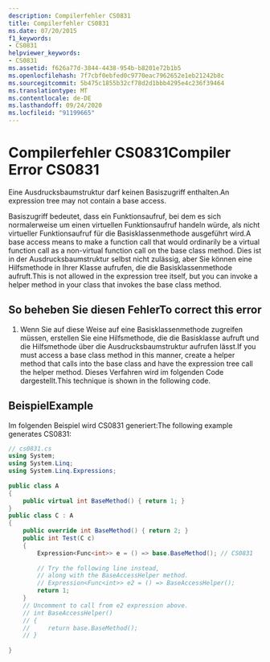 ```yaml
---
description: Compilerfehler CS0831
title: Compilerfehler CS0831
ms.date: 07/20/2015
f1_keywords:
- CS0831
helpviewer_keywords:
- CS0831
ms.assetid: f626a77d-3844-4438-954b-b8201e72b1b5
ms.openlocfilehash: 7f7cbf0ebfed0c9770eac7962652e1eb21242b8c
ms.sourcegitcommit: 5b475c1855b32cf78d2d1bbb4295e4c236f39464
ms.translationtype: MT
ms.contentlocale: de-DE
ms.lasthandoff: 09/24/2020
ms.locfileid: "91199665"
---
```

# <a name="compiler-error-cs0831"></a><span data-ttu-id="ba58f-103">Compilerfehler CS0831</span><span class="sxs-lookup"><span data-stu-id="ba58f-103">Compiler Error CS0831</span></span>

<span data-ttu-id="ba58f-104">Eine Ausdrucksbaumstruktur darf keinen Basiszugriff enthalten.</span><span class="sxs-lookup"><span data-stu-id="ba58f-104">An expression tree may not contain a base access.</span></span>  
  
 <span data-ttu-id="ba58f-105">Basiszugriff bedeutet, dass ein Funktionsaufruf, bei dem es sich normalerweise um einen virtuellen Funktionsaufruf handeln würde, als nicht virtueller Funktionsaufruf für die Basisklassenmethode ausgeführt wird.</span><span class="sxs-lookup"><span data-stu-id="ba58f-105">A base access means to make a function call that would ordinarily be a virtual function call as a non-virtual function call on the base class method.</span></span> <span data-ttu-id="ba58f-106">Dies ist in der Ausdrucksbaumstruktur selbst nicht zulässig, aber Sie können eine Hilfsmethode in Ihrer Klasse aufrufen, die die Basisklassenmethode aufruft.</span><span class="sxs-lookup"><span data-stu-id="ba58f-106">This is not allowed in the expression tree itself, but you can invoke a helper method in your class that invokes the base class method.</span></span>  
  
## <a name="to-correct-this-error"></a><span data-ttu-id="ba58f-107">So beheben Sie diesen Fehler</span><span class="sxs-lookup"><span data-stu-id="ba58f-107">To correct this error</span></span>  
  
1. <span data-ttu-id="ba58f-108">Wenn Sie auf diese Weise auf eine Basisklassenmethode zugreifen müssen, erstellen Sie eine Hilfsmethode, die die Basisklasse aufruft und die Hilfsmethode über die Ausdrucksbaumstruktur aufrufen lässt.</span><span class="sxs-lookup"><span data-stu-id="ba58f-108">If you must access a base class method in this manner, create a helper method that calls into the base class and have the expression tree call the helper method.</span></span> <span data-ttu-id="ba58f-109">Dieses Verfahren wird im folgenden Code dargestellt.</span><span class="sxs-lookup"><span data-stu-id="ba58f-109">This technique is shown in the following code.</span></span>  
  
## <a name="example"></a><span data-ttu-id="ba58f-110">Beispiel</span><span class="sxs-lookup"><span data-stu-id="ba58f-110">Example</span></span>  

 <span data-ttu-id="ba58f-111">Im folgenden Beispiel wird CS0831 generiert:</span><span class="sxs-lookup"><span data-stu-id="ba58f-111">The following example generates CS0831:</span></span>  
  
```csharp  
// cs0831.cs  
using System;  
using System.Linq;  
using System.Linq.Expressions;  
  
public class A  
{  
    public virtual int BaseMethod() { return 1; }  
}  
public class C : A  
{  
    public override int BaseMethod() { return 2; }  
    public int Test(C c)  
    {  
        Expression<Func<int>> e = () => base.BaseMethod(); // CS0831  
  
        // Try the following line instead,
        // along with the BaseAccessHelper method.  
        // Expression<Func<int>> e2 = () => BaseAccessHelper();  
        return 1;  
    }
    // Uncomment to call from e2 expression above.  
    // int BaseAccessHelper()  
    // {  
    //     return base.BaseMethod();  
    // }  
  
}
```
